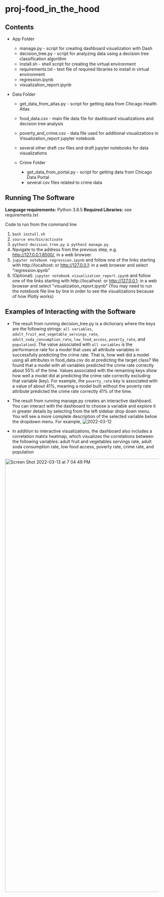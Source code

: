 # proj-food_in_the_hood

## Contents

- App Folder 
    - manage.py - script for creating dashboard visualization with Dash
    - decision_tree.py - script for analyzing data using a decision tree classification algorithm
    - install.sh - shell script for creating the virtual environment
    - requirements.txt - text file of required libraries to install in virtual environment
    - regression.ipynb
    - visualization_report.ipynb

- Data Folder
    - get_data_from_atlas.py - script for getting data from Chicago Health Atlas
    - food_data.csv - main file data file for dashboard visualizations and decision tree analysis
    - poverty_and_crime.csv - data file used for additional visualizations in Visualization_report jupyter notebook
    - several other draft csv files and draft jupyter notebooks for data visualizations

    - Crime Folder
        - get_data_from_portal.py - script for getting data from Chicago Data Portal
        - several csv files related to crime data

## Running The Software

**Language requirements:** Python 3.8.5
**Required Libraries:** see requirements.txt

Code to run from the command line

1. `bash install.sh`
2. `source env/bin/activate`
3. `python3 decision_tree.py & python3 manage.py`
4.  Navigate to the address from the previous step, e.g. http://127.0.0.1:8500/, in a web browser.
5.  `jupyter notebook regression.ipynb` and follow one of the links starting with http://localhost: or http://127.0.0.1: in a web browser and select "regression.ipynb"
6.  (Optional): `jupyter notebook visualization_report.ipynb` and follow one of the links starting with http://localhost: or http://127.0.0.1: in a web browser and select "visualization_report.ipynb" (You may need to run the notebook file line by line in order to see the visualizations because of how Plotly works)

## Examples of Interacting with the Software

- The result from running decision_tree.py is a dictionary where the keys are the following strings: `all variables`, `adult_fruit_and_vegetable_servings_rate`, `adult_soda_consumption_rate`, `low_food_access`, `poverty_rate`, and `population`). The value associated with `all variables` is the performance rate for a model that uses all attribute variables in successfully predicting the crime rate. That is, how well did a model using all attributes in food_data.csv do at predicting the target class? We found that a model with all variables predicted the crime rate correctly about 55% of the time. Values associated with the remaining keys show how well a model did at predicting the crime rate correctly excluding that variable (key). For example, the `poverty_rate` key is associated with a value of about 41%, meaning a model built without the poverty rate attribute predicted the crime rate correctly 41% of the time.
- The result from running manage.py creates an interactive dashboard. You can interact with the dashboard to choose a variable and explore it in greater details by selecting from the left sidebar drop down menu. You will see a more complete description of the selected variable below the dropdown menu. For example, 
![2022-03-12](https://user-images.githubusercontent.com/89871328/158085158-16b0c583-0934-493f-9d10-0b0c8bbf6b71.jpg)

- In addition to interactive visualizations, the dashboard also includes a correlation matrix heatmap, which visualizes the correlations between the following variables: adult fruit and vegetables servings rate, adult soda consumption rate, low food access, poverty rate, crime rate, and population
<img width="1415" alt="Screen Shot 2022-03-13 at 7 04 49 PM" src="https://user-images.githubusercontent.com/89871328/158085402-db9ce5f9-fc16-4625-8186-bbf83e20c3b6.png">
